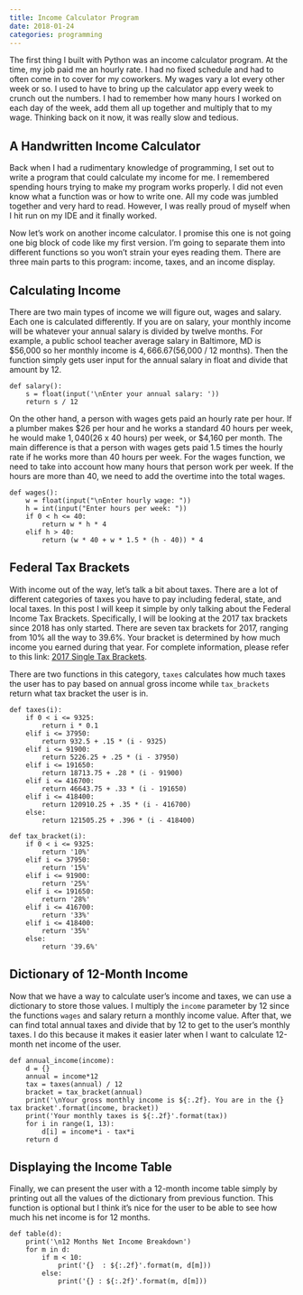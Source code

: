 ```yaml
---
title: Income Calculator Program
date: 2018-01-24
categories: programming
---
```


The first thing I built with Python was an income calculator program. At the time, my job paid me an hourly rate. I had no fixed schedule and had to often come in to cover for my coworkers. My wages vary a lot every other week or so. I used to have to bring up the calculator app every week to crunch out the numbers. I had to remember how many hours I worked on each day of the week, add them all up together and multiply that to my wage. Thinking back on it now, it was really slow and tedious.

<!--more-->

## A Handwritten Income Calculator

Back when I had a rudimentary knowledge of programming, I set out to write a program that could calculate my income for me. I remembered spending hours trying to make my program works properly. I did not even know what a function was or how to write one. All my code was jumbled together and very hard to read. However, I was really proud of myself when I hit run on my IDE and it finally worked.


Now let’s work on another income calculator. I promise this one is not going one big block of code like my first version. I’m going to separate them into different functions so you won’t strain your eyes reading them. There are three main parts to this program: income, taxes, and an income display.

## Calculating Income

There are two main types of income we will figure out, wages and salary. Each one is calculated differently. If you are on salary, your monthly income will be whatever your annual salary is divided by twelve months. For example, a public school teacher average salary in Baltimore, MD is $56,000 so her monthly income is $4,666.67 ($56,000 / 12 months). Then the function simply gets user input for the annual salary in float and divide that amount by 12.

```python3
def salary():
    s = float(input('\nEnter your annual salary: '))
    return s / 12
```

On the other hand, a person with wages gets paid an hourly rate per hour. If a plumber makes $26 per hour and he works a standard 40 hours per week, he would make $1,040 ($26 x 40 hours) per week, or $4,160 per month. The main difference is that a person with wages gets paid 1.5 times the hourly rate if he works more than 40 hours per week. For the wages function, we need to take into account how many hours that person work per week. If the hours are more than 40, we need to add the overtime into the total wages.

```python3
def wages():
    w = float(input("\nEnter hourly wage: "))
    h = int(input("Enter hours per week: "))
    if 0 < h <= 40:
        return w * h * 4
    elif h > 40:
        return (w * 40 + w * 1.5 * (h - 40)) * 4
```

## Federal Tax Brackets

With income out of the way, let’s talk a bit about taxes. There are a lot of different categories of taxes you have to pay including federal, state, and local taxes. In this post I will keep it simple by only talking about the Federal Income Tax Brackets. Specifically, I will be looking at the 2017 tax brackets since 2018 has only started. There are seven tax brackets for 2017, ranging from 10% all the way to 39.6%. Your bracket is determined by how much income you earned during that year. For complete information, please refer to this link: [2017 Single Tax Brackets](https://taxfoundation.org/2017-tax-brackets/).

There are two functions in this category, `taxes` calculates how much taxes the user has to pay based on annual gross income while `tax_brackets` return what tax bracket the user is in.

```python3
def taxes(i):
    if 0 < i <= 9325:
        return i * 0.1
    elif i <= 37950:
        return 932.5 + .15 * (i - 9325)
    elif i <= 91900:
        return 5226.25 + .25 * (i - 37950)
    elif i <= 191650:
        return 18713.75 + .28 * (i - 91900)
    elif i <= 416700:
        return 46643.75 + .33 * (i - 191650)
    elif i <= 418400:
        return 120910.25 + .35 * (i - 416700)
    else:
        return 121505.25 + .396 * (i - 418400)
```

```python3
def tax_bracket(i):
    if 0 < i <= 9325:
        return '10%'
    elif i <= 37950:
        return '15%'
    elif i <= 91900:
        return '25%'
    elif i <= 191650:
        return '28%'
    elif i <= 416700:
        return '33%'
    elif i <= 418400:
        return '35%'
    else:
        return '39.6%'
```

## Dictionary of 12-Month Income

Now that we have a way to calculate user’s income and taxes, we can use a dictionary to store those values. I multiply the `income` parameter by 12 since the functions `wages` and salary return a monthly income value. After that, we can find total annual taxes and divide that by 12 to get to the user’s monthly taxes. I do this because it makes it easier later when I want to calculate 12-month net income of the user.

```python3
def annual_income(income):
    d = {}
    annual = income*12
    tax = taxes(annual) / 12
    bracket = tax_bracket(annual)
    print('\nYour gross monthly income is ${:.2f}. You are in the {} tax bracket'.format(income, bracket))
    print('Your monthly taxes is ${:.2f}'.format(tax))
    for i in range(1, 13):
        d[i] = income*i - tax*i
    return d
```

## Displaying the Income Table

Finally, we can present the user with a 12-month income table simply by printing out all the values of the dictionary from previous function. This function is optional but I think it’s nice for the user to be able to see how much his net income is for 12 months.

```python3
def table(d):
    print('\n12 Months Net Income Breakdown')
    for m in d:
        if m < 10:
            print('{}  : ${:.2f}'.format(m, d[m]))
        else:
            print('{} : ${:.2f}'.format(m, d[m]))
```
